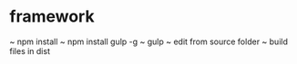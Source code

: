 # framework

~ npm install
~ npm install gulp -g
~ gulp
~ edit from source folder
~ build files in dist